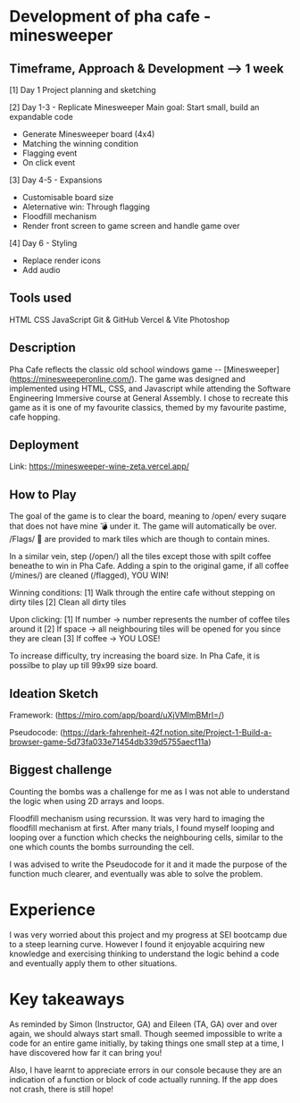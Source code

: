 # Development of pha cafe - minesweeper

## Timeframe, Approach & Development --> 1 week

[1] Day 1 Project planning and sketching

[2] Day 1-3 - Replicate Minesweeper
Main goal: Start small, build an expandable code
- Generate Minesweeper board (4x4)
- Matching the winning condition
- Flagging event
- On click event

[3] Day 4-5 - Expansions
- Customisable board size
- Aleternative win: Through flagging
- Floodfill mechanism
- Render front screen to game screen and handle game over

[4] Day 6 - Styling
- Replace render icons
- Add audio

## Tools used

HTML
CSS
JavaScript
Git & GitHub
Vercel & Vite
Photoshop

## Description

Pha Cafe reflects the classic old school windows game -- [Minesweeper] (https://minesweeperonline.com/). The game was designed and implemented using HTML, CSS, and Javascript while attending the Software Engineering Immersive course at General Assembly.
I chose to recreate this game as it is one of my favourite classics, themed by my favourite pastime, cafe hopping.

## Deployment

Link: https://minesweeper-wine-zeta.vercel.app/

## How to Play

The goal of the game is to clear the board, meaning to /open/ every suqare that does not have mine 💣 under it.
The game will automatically be over.
/Flags/ 🚩 are provided to mark tiles which are though to contain mines.

In a similar vein, step (/open/) all the tiles except those with spilt coffee beneathe to win in Pha Cafe. Adding a spin to the original game, if all coffee (/mines/) are cleaned (/flagged), YOU WIN!

Winning conditions:
[1] Walk through the entire cafe without stepping on dirty tiles
[2] Clean all dirty tiles

Upon clicking:
[1] If number -> number represents the number of coffee tiles around it
[2] If space -> all neighbouring tiles will be opened for you since they are clean
[3] If coffee -> YOU LOSE!

To increase difficulty, try increasing the board size. In Pha Cafe, it is possilbe to play up till 99x99 size board.

## Ideation Sketch

Framework: (https://miro.com/app/board/uXjVMImBMrI=/)

Pseudocode: (https://dark-fahrenheit-42f.notion.site/Project-1-Build-a-browser-game-5d73fa033e71454db339d5755aecf11a)

## Biggest challenge

Counting the bombs was a challenge for me as I was not able to understand the logic when using 2D arrays and loops.

Floodfill mechanism using recurssion. It was very hard to imaging the floodfill mechanism at first. After many trials, I found myself looping and looping over a function which checks the neighbouring cells, similar to the one which counts the bombs surrounding the cell.

I was advised to write the Pseudocode for it and it made the purpose of the function much clearer, and eventually was able to solve the problem.

# Experience

I was very worried about this project and my progress at SEI bootcamp due to a steep learning curve. However I found it enjoyable acquiring new knowledge and exercising thinking to understand the logic behind a code and eventually apply them to other situations.

# Key takeaways

As reminded by Simon (Instructor, GA) and Eileen (TA, GA) over and over again, we should always start small. Though seemed impossible to write a code for an entire game initially, by taking things one small step at a time, I have discovered how far it can bring you!

Also, I have learnt to appreciate errors in our console because they are an indication of a function or block of code actually running. If the app does not crash, there is still hope!
